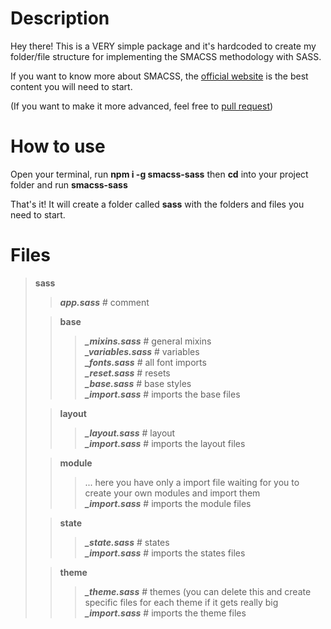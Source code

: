 # Description

Hey there! This is a VERY simple package and it's hardcoded to create my folder/file structure for implementing the SMACSS methodology with SASS.

If you want to know more about SMACSS, the [official website](http://smacss.com/) is the best content you will need to start.

(If you want to make it more advanced, feel free to [pull request](https://github.com/devdiogo/smacss-sass))

# How to use
Open your terminal, run **npm i -g smacss-sass** then **cd** into your project folder and run **smacss-sass**

That's it! It will create a folder called **sass** with the folders and files you need to start.

# Files

>  **sass**  
>  >***app.sass*** # comment  
>
>  >**base**  
>  >>***_mixins.sass*** # general mixins  
>  >>***_variables.sass*** # variables  
>  >>***_fonts.sass*** # all font imports  
>  >>***_reset.sass*** # resets  
>  >>***_base.sass*** # base styles  
>  >>***_import.sass*** # imports the base files  
>
>  >**layout**  
>  >>***_layout.sass*** # layout  
>  >>***_import.sass*** # imports the layout files  
>
>  >**module**  
>  >> ... here you have only a import file waiting for you to create your own modules and import them  
>  >>***_import.sass*** # imports the module files  
>
>  >**state**  
>  >>***_state.sass*** # states  
>  >>***_import.sass*** # imports the states files  
>
>  >**theme**  
>  >>***_theme.sass*** # themes (you can delete this and create specific files for each theme if it gets really big  
>  >>***_import.sass*** # imports the theme files  

